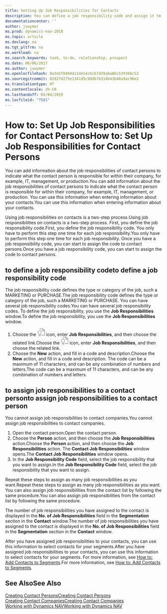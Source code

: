 ```yaml
---
title: Setting Up Job Responsibilities for Contacts
description: You can define a job responsibility code and assign it to a contact to indicate the tasks that your contact is responsible for in their company, for example, IT or production.
documentationcenter: ''
author: jswymer
ms.prod: dynamics-nav-2018
ms.topic: article
ms.devlang: na
ms.tgt_pltfrm: na
ms.workload: na
ms.search.keywords: task, to-do, relationship, prospect
ms.date: 06/06/2017
ms.author: jswymer
ms.openlocfilehash: 8a3a5f0404411de14c6cb7d39aba8bcb39366c53
ms.sourcegitcommit: 02827d275e1341d5c9ddb7b314b43b48a9ac96e2
ms.translationtype: HT
ms.contentlocale: zh-CN
ms.lasthandoff: 04/04/2019
ms.locfileid: "7501"
---
```

# <a name="how-to-set-up-job-responsibilities-for-contact-persons"></a><span data-ttu-id="64bdb-103">How to: Set Up Job Responsibilities for Contact Persons</span><span class="sxs-lookup"><span data-stu-id="64bdb-103">How to: Set Up Job Responsibilities for Contact Persons</span></span>
<span data-ttu-id="64bdb-104">You can add information about the job responsibilities of contact persons to indicate what the contact person is responsible for within their company, for example, IT, management, or production.</span><span class="sxs-lookup"><span data-stu-id="64bdb-104">You can add information about the job responsibilities of contact persons to indicate what the contact person is responsible for within their company, for example, IT, management, or production.</span></span> <span data-ttu-id="64bdb-105">You can use this information when entering information about your contacts.</span><span class="sxs-lookup"><span data-stu-id="64bdb-105">You can use this information when entering information about your contacts.</span></span>

<span data-ttu-id="64bdb-106">Using job responsibilities on contacts is a two-step process.</span><span class="sxs-lookup"><span data-stu-id="64bdb-106">Using job responsibilities on contacts is a two-step process.</span></span> <span data-ttu-id="64bdb-107">First, you define the job responsibility code.</span><span class="sxs-lookup"><span data-stu-id="64bdb-107">First, you define the job responsibility code.</span></span> <span data-ttu-id="64bdb-108">You only have to perform this step one time for each job responsibility.</span><span class="sxs-lookup"><span data-stu-id="64bdb-108">You only have to perform this step one time for each job responsibility.</span></span> <span data-ttu-id="64bdb-109">Once you have a job responsibility code, you can start to assign the code to contact persons.</span><span class="sxs-lookup"><span data-stu-id="64bdb-109">Once you have a job responsibility code, you can start to assign the code to contact persons.</span></span>

## <a name="to-define-a-job-responsibility-code"></a><span data-ttu-id="64bdb-110">to define a job responsibility code</span><span class="sxs-lookup"><span data-stu-id="64bdb-110">to define a job responsibility code</span></span>
<span data-ttu-id="64bdb-111">The job responsibility code defines the type or category of the job, such a MARKETING or PURCHASE.</span><span class="sxs-lookup"><span data-stu-id="64bdb-111">The job responsibility code defines the type or category of the job, such a MARKETING or PURCHASE.</span></span> <span data-ttu-id="64bdb-112">You can have several job responsibility codes.</span><span class="sxs-lookup"><span data-stu-id="64bdb-112">You can have several job responsibility codes.</span></span> <span data-ttu-id="64bdb-113">To define the job responsibility, you use the **Job Responsibilities** window.</span><span class="sxs-lookup"><span data-stu-id="64bdb-113">To define the job responsibility, you use the **Job Responsibilities** window.</span></span>

1. <span data-ttu-id="64bdb-114">Choose the ![Search for Page or Report](media/ui-search/search_small.png "Search for Page or Report icon") icon, enter **Job Responsibilities**, and then choose the related link.</span><span class="sxs-lookup"><span data-stu-id="64bdb-114">Choose the ![Search for Page or Report](media/ui-search/search_small.png "Search for Page or Report icon") icon, enter **Job Responsibilities**, and then choose the related link.</span></span>
2. <span data-ttu-id="64bdb-115">Choose the **New** action, and fill in a code and description.</span><span class="sxs-lookup"><span data-stu-id="64bdb-115">Choose the **New** action, and fill in a code and description.</span></span> <span data-ttu-id="64bdb-116">The code can be a maximum of 11 characters, and can be any combination of numbers and letters.</span><span class="sxs-lookup"><span data-stu-id="64bdb-116">The code can be a maximum of 11 characters, and can be any combination of numbers and letters.</span></span>

## <a name="to-assign-job-responsibilities-to-a-contact-person"></a><span data-ttu-id="64bdb-117">to assign job responsibilities to a contact person</span><span class="sxs-lookup"><span data-stu-id="64bdb-117">to assign job responsibilities to a contact person</span></span>
<span data-ttu-id="64bdb-118">You cannot assign job responsibilities to contact companies.</span><span class="sxs-lookup"><span data-stu-id="64bdb-118">You cannot assign job responsibilities to contact companies.</span></span>

1. <span data-ttu-id="64bdb-119">Open the contact person.</span><span class="sxs-lookup"><span data-stu-id="64bdb-119">Open the contact person.</span></span>
2. <span data-ttu-id="64bdb-120">Choose the **Person** action, and then choose the **Job Responsibilities** action.</span><span class="sxs-lookup"><span data-stu-id="64bdb-120">Choose the **Person** action, and then choose the **Job Responsibilities** action.</span></span> <span data-ttu-id="64bdb-121">The **Contact Job Responsibilities** window opens.</span><span class="sxs-lookup"><span data-stu-id="64bdb-121">The **Contact Job Responsibilities** window opens.</span></span>
3. <span data-ttu-id="64bdb-122">In the **Job Responsibility Code** field, select the job responsibility that you want to assign.</span><span class="sxs-lookup"><span data-stu-id="64bdb-122">In the **Job Responsibility Code** field, select the job responsibility that you want to assign.</span></span>

<span data-ttu-id="64bdb-123">Repeat these steps to assign as many job responsibilities as you want.</span><span class="sxs-lookup"><span data-stu-id="64bdb-123">Repeat these steps to assign as many job responsibilities as you want.</span></span> <span data-ttu-id="64bdb-124">You can also assign job responsibilities from the contact list by following the same procedure.</span><span class="sxs-lookup"><span data-stu-id="64bdb-124">You can also assign job responsibilities from the contact list by following the same procedure.</span></span>

<span data-ttu-id="64bdb-125">The number of job responsibilities you have assigned to the contact is displayed in the **No. of Job Responsibilities** field in the **Segmentation** section in the **Contact** window.</span><span class="sxs-lookup"><span data-stu-id="64bdb-125">The number of job responsibilities you have assigned to the contact is displayed in the **No. of Job Responsibilities** field in the **Segmentation** section in the **Contact** window.</span></span>

<span data-ttu-id="64bdb-126">After you have assigned job responsibilities to your contacts, you can use this information to select contacts for your segments.</span><span class="sxs-lookup"><span data-stu-id="64bdb-126">After you have assigned job responsibilities to your contacts, you can use this information to select contacts for your segments.</span></span> <span data-ttu-id="64bdb-127">For more information, see [How to: Add Contacts to Segments](marketing-add-contact-segment.md).</span><span class="sxs-lookup"><span data-stu-id="64bdb-127">For more information, see [How to: Add Contacts to Segments](marketing-add-contact-segment.md).</span></span>

## <a name="see-also"></a><span data-ttu-id="64bdb-128">See Also</span><span class="sxs-lookup"><span data-stu-id="64bdb-128">See Also</span></span>
[<span data-ttu-id="64bdb-129">Creating Contact Persons</span><span class="sxs-lookup"><span data-stu-id="64bdb-129">Creating Contact Persons</span></span>](marketing-create-contact-persons.md)  
[<span data-ttu-id="64bdb-130">Creating Contact Companies</span><span class="sxs-lookup"><span data-stu-id="64bdb-130">Creating Contact Companies</span></span>](marketing-create-contact-companies.md)  
[<span data-ttu-id="64bdb-131">Working with Dynamics NAV</span><span class="sxs-lookup"><span data-stu-id="64bdb-131">Working with Dynamics NAV</span></span>](ui-work-product.md)
